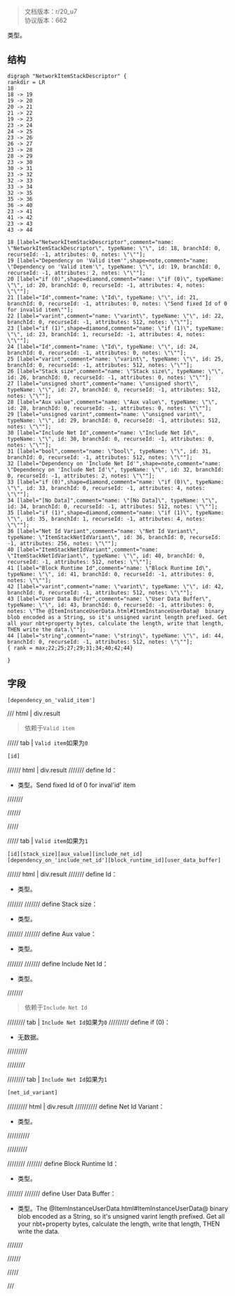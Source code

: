 # <!-- md:samp NetworkItemStackDescriptor -->

> 文档版本：r/20_u7<br/>协议版本：662

<!-- md:samp NetworkItemStackDescriptor -->类型。

## 结构

```viz
digraph "NetworkItemStackDescriptor" {
rankdir = LR
18
18 -> 19
19 -> 20
20 -> 21
21 -> 22
19 -> 23
23 -> 24
24 -> 25
23 -> 26
26 -> 27
23 -> 28
28 -> 29
23 -> 30
30 -> 31
23 -> 32
32 -> 33
33 -> 34
32 -> 35
35 -> 36
36 -> 40
23 -> 41
41 -> 42
23 -> 43
43 -> 44

18 [label="NetworkItemStackDescriptor",comment="name: \"NetworkItemStackDescriptor\", typeName: \"\", id: 18, branchId: 0, recurseId: -1, attributes: 0, notes: \"\""];
19 [label="Dependency on 'Valid item'",shape=note,comment="name: \"Dependency on 'Valid item'\", typeName: \"\", id: 19, branchId: 0, recurseId: -1, attributes: 2, notes: \"\""];
20 [label="if (0)",shape=diamond,comment="name: \"if (0)\", typeName: \"\", id: 20, branchId: 0, recurseId: -1, attributes: 4, notes: \"\""];
21 [label="Id",comment="name: \"Id\", typeName: \"\", id: 21, branchId: 0, recurseId: -1, attributes: 0, notes: \"Send fixed Id of 0 for invalid item\""];
22 [label="varint",comment="name: \"varint\", typeName: \"\", id: 22, branchId: 0, recurseId: -1, attributes: 512, notes: \"\""];
23 [label="if (1)",shape=diamond,comment="name: \"if (1)\", typeName: \"\", id: 23, branchId: 1, recurseId: -1, attributes: 4, notes: \"\""];
24 [label="Id",comment="name: \"Id\", typeName: \"\", id: 24, branchId: 0, recurseId: -1, attributes: 0, notes: \"\""];
25 [label="varint",comment="name: \"varint\", typeName: \"\", id: 25, branchId: 0, recurseId: -1, attributes: 512, notes: \"\""];
26 [label="Stack size",comment="name: \"Stack size\", typeName: \"\", id: 26, branchId: 0, recurseId: -1, attributes: 0, notes: \"\""];
27 [label="unsigned short",comment="name: \"unsigned short\", typeName: \"\", id: 27, branchId: 0, recurseId: -1, attributes: 512, notes: \"\""];
28 [label="Aux value",comment="name: \"Aux value\", typeName: \"\", id: 28, branchId: 0, recurseId: -1, attributes: 0, notes: \"\""];
29 [label="unsigned varint",comment="name: \"unsigned varint\", typeName: \"\", id: 29, branchId: 0, recurseId: -1, attributes: 512, notes: \"\""];
30 [label="Include Net Id",comment="name: \"Include Net Id\", typeName: \"\", id: 30, branchId: 0, recurseId: -1, attributes: 0, notes: \"\""];
31 [label="bool",comment="name: \"bool\", typeName: \"\", id: 31, branchId: 0, recurseId: -1, attributes: 512, notes: \"\""];
32 [label="Dependency on 'Include Net Id'",shape=note,comment="name: \"Dependency on 'Include Net Id'\", typeName: \"\", id: 32, branchId: 0, recurseId: -1, attributes: 2, notes: \"\""];
33 [label="if (0)",shape=diamond,comment="name: \"if (0)\", typeName: \"\", id: 33, branchId: 0, recurseId: -1, attributes: 4, notes: \"\""];
34 [label="[No Data]",comment="name: \"[No Data]\", typeName: \"\", id: 34, branchId: 0, recurseId: -1, attributes: 512, notes: \"\""];
35 [label="if (1)",shape=diamond,comment="name: \"if (1)\", typeName: \"\", id: 35, branchId: 1, recurseId: -1, attributes: 4, notes: \"\""];
36 [label="Net Id Variant",comment="name: \"Net Id Variant\", typeName: \"ItemStackNetIdVariant\", id: 36, branchId: 0, recurseId: -1, attributes: 256, notes: \"\""];
40 [label="ItemStackNetIdVariant",comment="name: \"ItemStackNetIdVariant\", typeName: \"\", id: 40, branchId: 0, recurseId: -1, attributes: 512, notes: \"\""];
41 [label="Block Runtime Id",comment="name: \"Block Runtime Id\", typeName: \"\", id: 41, branchId: 0, recurseId: -1, attributes: 0, notes: \"\""];
42 [label="varint",comment="name: \"varint\", typeName: \"\", id: 42, branchId: 0, recurseId: -1, attributes: 512, notes: \"\""];
43 [label="User Data Buffer",comment="name: \"User Data Buffer\", typeName: \"\", id: 43, branchId: 0, recurseId: -1, attributes: 0, notes: \"The @ItemInstanceUserData.html#ItemInstanceUserData@  binary blob encoded as a String, so it's unsigned varint length prefixed. Get all your nbt+property bytes, calculate the length, write that length, THEN write the data.\""];
44 [label="string",comment="name: \"string\", typeName: \"\", id: 44, branchId: 0, recurseId: -1, attributes: 512, notes: \"\""];
{ rank = max;22;25;27;29;31;34;40;42;44}

}

```

## 字段

```title='NetworkItemStackDescriptor'
[dependency_on_'valid_item']
```

/// html | div.result
> 依赖于`Valid item`

///// tab | `Valid item`如果为`0`
```title='if (0)'
[id]
```

////// html | div.result
/////// define
Id：<!-- md:samp varint -->

- <!-- md:samp varint -->类型。Send fixed Id of 0 for inval'id' item


///////

//////

/////

///// tab | `Valid item`如果为`1`
```title='if (1)'
[id][stack_size][aux_value][include_net_id][dependency_on_'include_net_id'][block_runtime_id][user_data_buffer]
```

////// html | div.result
/////// define
Id：<!-- md:samp varint -->

- <!-- md:samp varint -->类型。


///////
/////// define
Stack size：<!-- md:samp unsigned short -->

- <!-- md:samp unsigned short -->类型。


///////
/////// define
Aux value：<!-- md:samp unsigned varint -->

- <!-- md:samp unsigned varint -->类型。


///////
/////// define
Include Net Id：<!-- md:samp bool -->

- <!-- md:samp bool -->类型。


///////
> 依赖于`Include Net Id`

//////// tab | `Include Net Id`如果为`0`
///////// define
if (0)：<!-- md:samp [No Data] -->

- 无数据。


/////////

////////

//////// tab | `Include Net Id`如果为`1`
```title='if (1)'
[net_id_variant]
```

///////// html | div.result
////////// define
Net Id Variant：[<!-- md:samp ItemStackNetIdVariant -->](../types/itemstacknetidvariant.md)

- <!-- md:samp ItemStackNetIdVariant -->类型。


//////////

/////////

////////
/////// define
Block Runtime Id：<!-- md:samp varint -->

- <!-- md:samp varint -->类型。


///////
/////// define
User Data Buffer：[<!-- md:samp string -->](../types/string.md)

- <!-- md:samp string -->类型。The @ItemInstanceUserData.html#ItemInstanceUserData@  binary blob encoded as a String, so it's unsigned varint length prefixed. Get all your nbt+property bytes, calculate the length, write that length, THEN write the data.


///////

//////

/////

///

